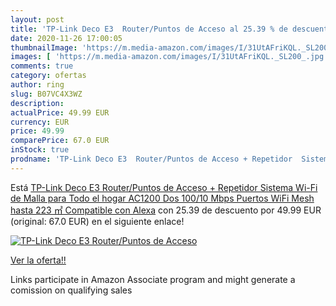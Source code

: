 ```yaml
---
layout: post
title: 'TP-Link Deco E3  Router/Puntos de Acceso al 25.39 % de descuento'
date: 2020-11-26 17:00:05
thumbnailImage: 'https://m.media-amazon.com/images/I/31UtAFriKQL._SL200_.jpg'
images: [ 'https://m.media-amazon.com/images/I/31UtAFriKQL._SL200_.jpg' ]
comments: true
category: ofertas
author: ring
slug: B07VC4X3WZ
description:
actualPrice: 49.99 EUR
currency: EUR
price: 49.99
comparePrice: 67.0 EUR
inStock: true
prodname: 'TP-Link Deco E3  Router/Puntos de Acceso + Repetidor  Sistema Wi-Fi de Malla para Todo el hogar AC1200  Dos 100/10 Mbps Puertos  WiFi Mesh hasta 223 ㎡  Compatible con Alexa'
---
```


Está [TP-Link Deco E3  Router/Puntos de Acceso + Repetidor  Sistema Wi-Fi de Malla para Todo el hogar AC1200  Dos 100/10 Mbps Puertos  WiFi Mesh hasta 223 ㎡  Compatible con Alexa](https://www.amazon.es/dp/B07VC4X3WZ/?tag=tolees-21) con 25.39 de descuento por 49.99 EUR (original: 67.0 EUR) en el siguiente enlace!

[![TP-Link Deco E3  Router/Puntos de Acceso](https://m.media-amazon.com/images/I/31UtAFriKQL._SL200_.jpg)](https://www.amazon.es/dp/B07VC4X3WZ/?tag=tolees-21)

[Ver la oferta!!](https://www.amazon.es/dp/B07VC4X3WZ/?tag=tolees-21)

Links participate in Amazon Associate program and might generate a comission on qualifying sales


